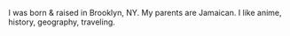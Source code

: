 I was born & raised in Brooklyn, NY. My parents are Jamaican. I like anime, history, geography, traveling.
